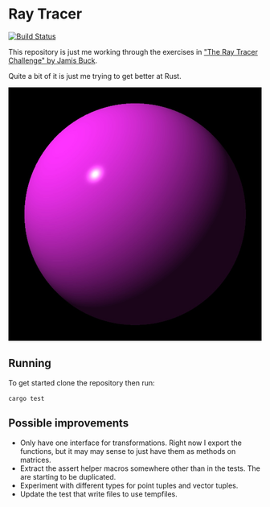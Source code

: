 # Ray Tracer

[![Build Status](https://api.cirrus-ci.com/github/hockeybuggy/ray_tracer.svg)](https://cirrus-ci.com/github/hockeybuggy/ray_tracer)

This repository is just me working through the exercises in ["The Ray Tracer
Challenge" by Jamis Buck](https://pragprog.com/book/jbtracer/the-ray-tracer-challenge).

Quite a bit of it is just me trying to get better at Rust.

![My first sphere](images/first_sphere.jpg)


## Running

To get started clone the repository then run:

    cargo test


## Possible improvements

- Only have one interface for transformations. Right now I export the
  functions, but it may may sense to just have them as methods on matrices.
- Extract the assert helper macros somewhere other than in the tests. The are
  starting to be duplicated.
- Experiment with different types for point tuples and vector tuples.
- Update the test that write files to use tempfiles.
